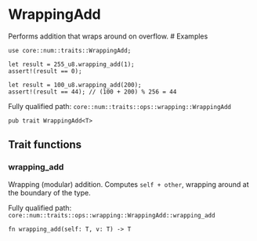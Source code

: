 # WrappingAdd

Performs addition that wraps around on overflow.  # Examples
```cairo
use core::num::traits::WrappingAdd;

let result = 255_u8.wrapping_add(1);
assert!(result == 0);

let result = 100_u8.wrapping_add(200);
assert!(result == 44); // (100 + 200) % 256 = 44
```

Fully qualified path: `core::num::traits::ops::wrapping::WrappingAdd`

<pre><code class="language-rust">pub trait WrappingAdd&lt;T&gt;</code></pre>

## Trait functions

### wrapping_add

Wrapping (modular) addition. Computes `self + other`, wrapping around at the boundary of the type.

Fully qualified path: `core::num::traits::ops::wrapping::WrappingAdd::wrapping_add`

<pre><code class="language-rust">fn wrapping_add(self: T, v: T) -&gt; T</code></pre>


